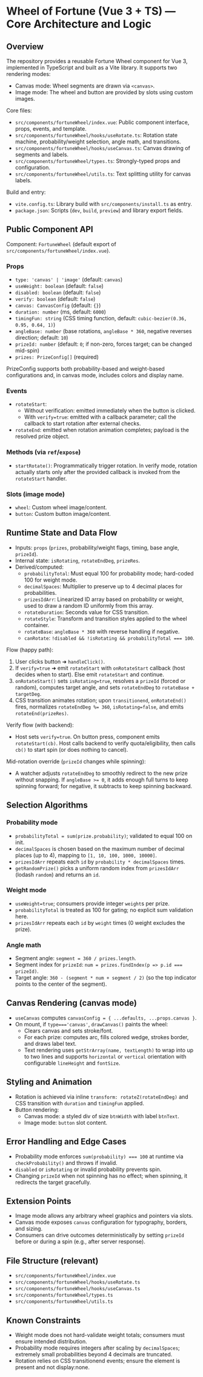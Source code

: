 # Wheel of Fortune (Vue 3 + TS) — Core Architecture and Logic

## Overview
The repository provides a reusable Fortune Wheel component for Vue 3, implemented in TypeScript and built as a Vite library. It supports two rendering modes:
- Canvas mode: Wheel segments are drawn via `<canvas>`.
- Image mode: The wheel and button are provided by slots using custom images.

Core files:
- `src/components/fortuneWheel/index.vue`: Public component interface, props, events, and template.
- `src/components/fortuneWheel/hooks/useRotate.ts`: Rotation state machine, probability/weight selection, angle math, and transitions.
- `src/components/fortuneWheel/hooks/useCanvas.ts`: Canvas drawing of segments and labels.
- `src/components/fortuneWheel/types.ts`: Strongly-typed props and configuration.
- `src/components/fortuneWheel/utils.ts`: Text splitting utility for canvas labels.

Build and entry:
- `vite.config.ts`: Library build with `src/components/install.ts` as entry.
- `package.json`: Scripts (`dev`, `build`, `preview`) and library export fields.

## Public Component API
Component: `FortuneWheel` (default export of `src/components/fortuneWheel/index.vue`).

### Props
- `type: 'canvas' | 'image'` (default: `canvas`)
- `useWeight: boolean` (default: `false`)
- `disabled: boolean` (default: `false`)
- `verify: boolean` (default: `false`)
- `canvas: CanvasConfig` (default: `{}`)
- `duration: number` (ms, default: `6000`)
- `timingFun: string` (CSS timing function, default: `cubic-bezier(0.36, 0.95, 0.64, 1)`)
- `angleBase: number` (base rotations, `angleBase * 360`, negative reverses direction; default: `10`)
- `prizeId: number` (default: `0`; if non-zero, forces target; can be changed mid-spin)
- `prizes: PrizeConfig[]` (required)

PrizeConfig supports both probability-based and weight-based configurations and, in canvas mode, includes colors and display name.

### Events
- `rotateStart`:
  - Without verification: emitted immediately when the button is clicked.
  - With `verify=true`: emitted with a callback parameter; call the callback to start rotation after external checks.
- `rotateEnd`: emitted when rotation animation completes; payload is the resolved prize object.

### Methods (via `ref`/`expose`)
- `startRotate()`: Programmatically trigger rotation. In verify mode, rotation actually starts only after the provided callback is invoked from the `rotateStart` handler.

### Slots (image mode)
- `wheel`: Custom wheel image/content.
- `button`: Custom button image/content.

## Runtime State and Data Flow
- Inputs: `props` (`prizes`, probability/weight flags, timing, base angle, `prizeId`).
- Internal state: `isRotating`, `rotateEndDeg`, `prizeRes`.
- Derived/computed:
  - `probabilityTotal`: Must equal 100 for probability mode; hard-coded 100 for weight mode.
  - `decimalSpaces`: Multiplier to preserve up to 4 decimal places for probabilities.
  - `prizesIdArr`: Linearized ID array based on probability or weight, used to draw a random ID uniformly from this array.
  - `rotateDuration`: Seconds value for CSS transition.
  - `rotateStyle`: Transform and transition styles applied to the wheel container.
  - `rotateBase`: `angleBase * 360` with reverse handling if negative.
  - `canRotate`: `!disabled && !isRotating && probabilityTotal === 100`.

Flow (happy path):
1. User clicks button ➜ `handleClick()`.
2. If `verify=true` ➜ emit `rotateStart` with `onRotateStart` callback (host decides when to start). Else emit `rotateStart` and continue.
3. `onRotateStart()` sets `isRotating=true`, resolves a `prizeId` (forced or random), computes target angle, and sets `rotateEndDeg` to `rotateBase + targetDeg`.
4. CSS transition animates rotation; upon `transitionend`, `onRotateEnd()` fires, normalizes `rotateEndDeg %= 360`, `isRotating=false`, and emits `rotateEnd(prizeRes)`.

Verify flow (with backend):
- Host sets `verify=true`. On button press, component emits `rotateStart(cb)`. Host calls backend to verify quota/eligibility, then calls `cb()` to start spin (or does nothing to cancel).

Mid-rotation override (`prizeId` changes while spinning):
- A watcher adjusts `rotateEndDeg` to smoothly redirect to the new prize without snapping. If `angleBase >= 0`, it adds enough full turns to keep spinning forward; for negative, it subtracts to keep spinning backward.

## Selection Algorithms

### Probability mode
- `probabilityTotal = sum(prize.probability)`; validated to equal 100 on init.
- `decimalSpaces` is chosen based on the maximum number of decimal places (up to 4), mapping to `[1, 10, 100, 1000, 10000]`.
- `prizesIdArr` repeats each `id` by `probability * decimalSpaces` times.
- `getRandomPrize()` picks a uniform random index from `prizesIdArr` (lodash `random`) and returns an `id`.

### Weight mode
- `useWeight=true`; consumers provide integer `weight`s per prize.
- `probabilityTotal` is treated as 100 for gating; no explicit sum validation here.
- `prizesIdArr` repeats each `id` by `weight` times (0 weight excludes the prize).

### Angle math
- Segment angle: `segment = 360 / prizes.length`.
- Segment index for `prizeId`: `num = prizes.findIndex(p => p.id === prizeId)`.
- Target angle: `360 - (segment * num + segment / 2)` (so the top indicator points to the center of the segment).

## Canvas Rendering (canvas mode)
- `useCanvas` computes `canvasConfig = { ...defaults, ...props.canvas }`.
- On mount, if `type==='canvas'`, `drawCanvas()` paints the wheel:
  - Clears canvas and sets stroke/font.
  - For each prize: computes arc, fills colored wedge, strokes border, and draws label text.
  - Text rendering uses `getStrArray(name, textLength)` to wrap into up to two lines and supports `horizontal` or `vertical` orientation with configurable `lineHeight` and `fontSize`.

## Styling and Animation
- Rotation is achieved via inline `transform: rotateZ(rotateEndDeg)` and CSS transition with `duration` and `timingFun` applied.
- Button rendering:
  - Canvas mode: a styled div of size `btnWidth` with label `btnText`.
  - Image mode: `button` slot content.

## Error Handling and Edge Cases
- Probability mode enforces `sum(probability) === 100` at runtime via `checkProbability()` and throws if invalid.
- `disabled` or `isRotating` or invalid probability prevents spin.
- Changing `prizeId` when not spinning has no effect; when spinning, it redirects the target gracefully.

## Extension Points
- Image mode allows any arbitrary wheel graphics and pointers via slots.
- Canvas mode exposes `canvas` configuration for typography, borders, and sizing.
- Consumers can drive outcomes deterministically by setting `prizeId` before or during a spin (e.g., after server response).

## File Structure (relevant)
- `src/components/fortuneWheel/index.vue`
- `src/components/fortuneWheel/hooks/useRotate.ts`
- `src/components/fortuneWheel/hooks/useCanvas.ts`
- `src/components/fortuneWheel/types.ts`
- `src/components/fortuneWheel/utils.ts`

## Known Constraints
- Weight mode does not hard-validate weight totals; consumers must ensure intended distribution.
- Probability mode requires integers after scaling by `decimalSpaces`; extremely small probabilities beyond 4 decimals are truncated.
- Rotation relies on CSS transitionend events; ensure the element is present and not display:none.